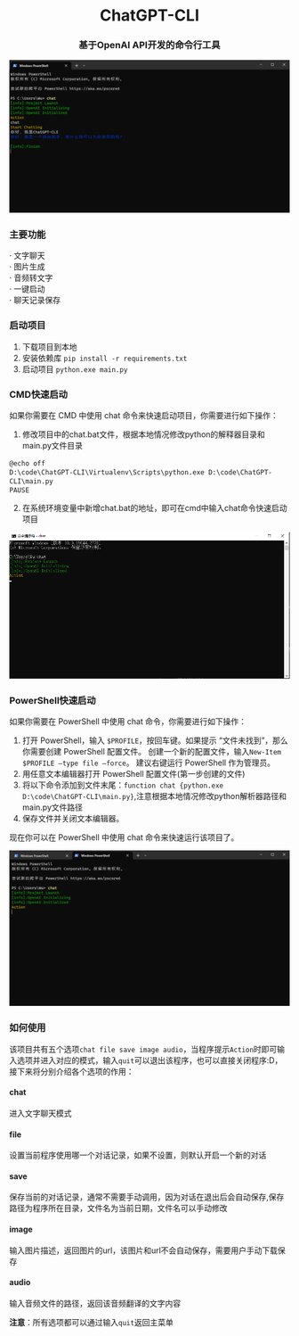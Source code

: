 <h1 style="text-align:center;">ChatGPT-CLI</h1>
<h3 style="text-align:center;">基于OpenAI API开发的命令行工具</h3>
<div style="text-align:center">
  <img src="./static/cover.png" alt="cover">
</div>


### 主要功能
· 文字聊天  
· 图片生成  
· 音频转文字  
· 一键启动  
· 聊天记录保存  

### 启动项目
1. 下载项目到本地  
2. 安装依赖库 ```pip install -r requirements.txt```
3. 启动项目 ```python.exe main.py```

### CMD快速启动  
如果你需要在 CMD 中使用 chat 命令来快速启动项目，你需要进行如下操作：

1. 修改项目中的chat.bat文件，根据本地情况修改python的解释器目录和main.py文件目录
```angular2html
@echo off
D:\code\ChatGPT-CLI\Virtualenv\Scripts\python.exe D:\code\ChatGPT-CLI\main.py
PAUSE
```
2. 在系统环境变量中新增chat.bat的地址，即可在cmd中输入chat命令快速启动项目 
<div style="text-align:center">
  <img src="./static/cmd_run.png" alt="cmd_run">
</div>

### PowerShell快速启动  
如果你需要在 PowerShell 中使用 chat 命令，你需要进行如下操作：

1. 打开 PowerShell，输入 ```$PROFILE```，按回车键。如果提示 “文件未找到”，那么你需要创建 PowerShell 配置文件。 创建一个新的配置文件，输入```New-Item $PROFILE –type file –force```。
建议右键运行 PowerShell 作为管理员。  
2. 用任意文本编辑器打开 PowerShell 配置文件(第一步创建的文件)
3. 将以下命令添加到文件末尾：```function chat {python.exe D:\code\ChatGPT-CLI\main.py}```,注意根据本地情况修改python解析器路径和main.py文件路径
4. 保存文件并关闭文本编辑器。

现在你可以在 PowerShell 中使用 chat 命令来快速运行该项目了。
<div style="text-align:center">
  <img src="./static/powershell_run.png" alt="powershell_run">
</div>

### 如何使用
该项目共有五个选项```chat file save image audio```，当程序提示```Action```时即可输入选项并进入对应的模式，输入```quit```可以退出该程序，也可以直接关闭程序:D，接下来将分别介绍各个选项的作用：  
#### chat
进入文字聊天模式
#### file
设置当前程序使用哪一个对话记录，如果不设置，则默认开启一个新的对话
#### save
保存当前的对话记录，通常不需要手动调用，因为对话在退出后会自动保存,保存路径为程序所在目录，文件名为当前日期，文件名可以手动修改
#### image
输入图片描述，返回图片的url，该图片和url不会自动保存，需要用户手动下载保存
#### audio
输入音频文件的路径，返回该音频翻译的文字内容  

**注意**：所有选项都可以通过输入```quit```返回主菜单